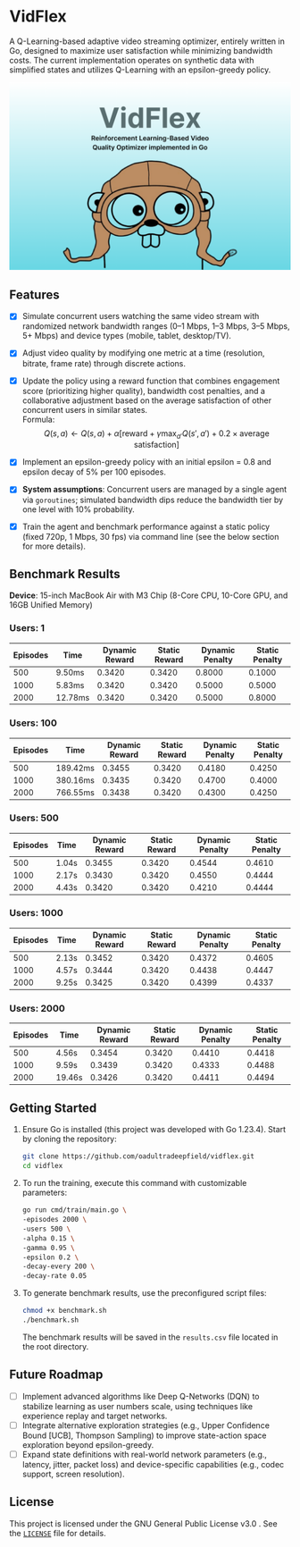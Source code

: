 # VidFlex

A Q-Learning-based adaptive video streaming optimizer, entirely written in Go, designed to maximize user satisfaction while minimizing bandwidth costs. The current implementation operates on synthetic data with simplified states and utilizes Q-Learning with an epsilon-greedy policy.

![VidFlex Banner](/img/vidflex.png)

## Features

- [x] Simulate concurrent users watching the same video stream with randomized network bandwidth ranges (0–1 Mbps, 1–3 Mbps, 3–5 Mbps, 5+ Mbps) and device types (mobile, tablet, desktop/TV).
- [x] Adjust video quality by modifying one metric at a time (resolution, bitrate, frame rate) through discrete actions.
- [x] Update the policy using a reward function that combines engagement score (prioritizing higher quality), bandwidth cost penalties, and a collaborative adjustment based on the average satisfaction of other concurrent users in similar states.  
       Formula:  
       $$Q(s, a) \leftarrow Q(s, a) + \alpha \left[\text{reward} + \gamma \max_{a'} Q(s', a') + 0.2 \times \text{average satisfaction}\right]$$

- [x] Implement an epsilon-greedy policy with an initial epsilon = 0.8 and epsilon decay of 5% per 100 episodes.
- [x] **System assumptions**: Concurrent users are managed by a single agent via `goroutines`; simulated bandwidth dips reduce the bandwidth tier by one level with 10% probability.
- [x] Train the agent and benchmark performance against a static policy (fixed 720p, 1 Mbps, 30 fps) via command line (see the below section for more details).

## Benchmark Results

**Device**: 15-inch MacBook Air with M3 Chip (8-Core CPU, 10-Core GPU, and 16GB Unified Memory)

### Users: 1

| Episodes | Time    | Dynamic Reward | Static Reward | Dynamic Penalty | Static Penalty |
| -------- | ------- | -------------- | ------------- | --------------- | -------------- |
| 500      | 9.50ms  | 0.3420         | 0.3420        | 0.8000          | 0.1000         |
| 1000     | 5.83ms  | 0.3420         | 0.3420        | 0.5000          | 0.5000         |
| 2000     | 12.78ms | 0.3420         | 0.3420        | 0.5000          | 0.8000         |

### Users: 100

| Episodes | Time     | Dynamic Reward | Static Reward | Dynamic Penalty | Static Penalty |
| -------- | -------- | -------------- | ------------- | --------------- | -------------- |
| 500      | 189.42ms | 0.3455         | 0.3420        | 0.4180          | 0.4250         |
| 1000     | 380.16ms | 0.3435         | 0.3420        | 0.4700          | 0.4000         |
| 2000     | 766.55ms | 0.3438         | 0.3420        | 0.4300          | 0.4250         |

### Users: 500

| Episodes | Time  | Dynamic Reward | Static Reward | Dynamic Penalty | Static Penalty |
| -------- | ----- | -------------- | ------------- | --------------- | -------------- |
| 500      | 1.04s | 0.3455         | 0.3420        | 0.4544          | 0.4610         |
| 1000     | 2.17s | 0.3430         | 0.3420        | 0.4550          | 0.4444         |
| 2000     | 4.43s | 0.3420         | 0.3420        | 0.4210          | 0.4444         |

### Users: 1000

| Episodes | Time  | Dynamic Reward | Static Reward | Dynamic Penalty | Static Penalty |
| -------- | ----- | -------------- | ------------- | --------------- | -------------- |
| 500      | 2.13s | 0.3452         | 0.3420        | 0.4372          | 0.4605         |
| 1000     | 4.57s | 0.3444         | 0.3420        | 0.4438          | 0.4447         |
| 2000     | 9.25s | 0.3425         | 0.3420        | 0.4399          | 0.4337         |

### Users: 2000

| Episodes | Time   | Dynamic Reward | Static Reward | Dynamic Penalty | Static Penalty |
| -------- | ------ | -------------- | ------------- | --------------- | -------------- |
| 500      | 4.56s  | 0.3454         | 0.3420        | 0.4410          | 0.4418         |
| 1000     | 9.59s  | 0.3439         | 0.3420        | 0.4333          | 0.4488         |
| 2000     | 19.46s | 0.3426         | 0.3420        | 0.4411          | 0.4494         |

## Getting Started

1. Ensure Go is installed (this project was developed with Go 1.23.4). Start by cloning the repository:

   ```bash
   git clone https://github.com/oadultradeepfield/vidflex.git
   cd vidflex
   ```

2. To run the training, execute this command with customizable parameters:

   ```bash
   go run cmd/train/main.go \
   -episodes 2000 \
   -users 500 \
   -alpha 0.15 \
   -gamma 0.95 \
   -epsilon 0.2 \
   -decay-every 200 \
   -decay-rate 0.05
   ```

3. To generate benchmark results, use the preconfigured script files:

   ```bash
   chmod +x benchmark.sh
   ./benchmark.sh
   ```

   The benchmark results will be saved in the `results.csv` file located in the root directory.

## Future Roadmap

- [ ] Implement advanced algorithms like Deep Q-Networks (DQN) to stabilize learning as user numbers scale, using techniques like experience replay and target networks.
- [ ] Integrate alternative exploration strategies (e.g., Upper Confidence Bound [UCB], Thompson Sampling) to improve state-action space exploration beyond epsilon-greedy.
- [ ] Expand state definitions with real-world network parameters (e.g., latency, jitter, packet loss) and device-specific capabilities (e.g., codec support, screen resolution).

## License

This project is licensed under the GNU General Public License v3.0 . See the [`LICENSE`](/LICENSE) file for details.
